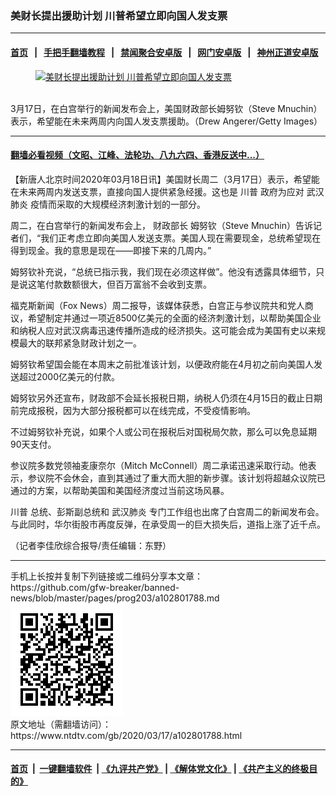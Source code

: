 ### 美财长提出援助计划 川普希望立即向国人发支票
------------------------

#### [首页](https://github.com/gfw-breaker/banned-news/blob/master/README.md) &nbsp;&nbsp;|&nbsp;&nbsp; [手把手翻墙教程](https://github.com/gfw-breaker/guides/wiki) &nbsp;&nbsp;|&nbsp;&nbsp; [禁闻聚合安卓版](https://github.com/gfw-breaker/bn-android) &nbsp;&nbsp;|&nbsp;&nbsp; [网门安卓版](https://github.com/oGate2/oGate) &nbsp;&nbsp;|&nbsp;&nbsp; [神州正道安卓版](https://github.com/SzzdOgate/update) 



<div><div class="featured_image">
 <a href="https://i.ntdtv.com/assets/uploads/2020/03/Untitled-30.jpg" target="_blank">
  <figure>
   <img alt="美财长提出援助计划 川普希望立即向国人发支票" src="https://i.ntdtv.com/assets/uploads/2020/03/Untitled-30-800x450.jpg"/>
  </figure><br/>
 </a>
 <span class="caption">
  3月17日，在白宫举行的新闻发布会上，美国财政部长姆努钦（Steve Mnuchin）表示，希望能在未来两周内向国人发支票援助。（Drew Angerer/Getty Images）
 </span>
</div>
</div><hr/>

#### [翻墙必看视频（文昭、江峰、法轮功、八九六四、香港反送中...）](https://github.com/gfw-breaker/banned-news/blob/master/pages/link3.md)

<div><div class="post_content" itemprop="articleBody">
 <p>
  【新唐人北京时间2020年03月18日讯】美国财长周二（3月17日）表示，希望能在未来两周内发送支票，直接向国人提供紧急经援。这也是
  <ok href="https://www.ntdtv.com/gb/川普.htm">
   川普
  </ok>
  政府为应对
  <ok href="https://www.ntdtv.com/gb/武汉肺炎.htm">
   武汉肺炎
  </ok>
  疫情而采取的大规模经济刺激计划的一部分。
 </p>
 <p>
  周二，在白宫举行的新闻发布会上，
  <ok href="https://www.ntdtv.com/gb/财政部长.htm">
   财政部长
  </ok>
  姆努钦（Steve Mnuchin）告诉记者们，“我们正考虑立即向美国人发送支票。美国人现在需要现金，总统希望现在得到现金。我的意思是现在——即接下来的几周内。”
 </p>
 <p>
  姆努钦补充说，“总统已指示我，我们现在必须这样做”。他没有透露具体细节，只是说这笔付款数额很大，但百万富翁不会收到支票。
 </p>
 <p>
  福克斯新闻（Fox News）周二报导，该媒体获悉，白宫正与参议院共和党人商议，希望制定并通过一项近8500亿美元的全面的经济刺激计划，以帮助美国企业和纳税人应对武汉病毒迅速传播所造成的经济损失。这可能会成为美国有史以来规模最大的联邦紧急财政计划之一。
 </p>
 <p>
  姆努钦希望国会能在本周末之前批准该计划，以便政府能在4月初之前向美国人发送超过2000亿美元的付款。
 </p>
 <p>
  姆努钦另外还宣布，财政部不会延长报税日期，纳税人仍须在4月15日的截止日期前完成报税，因为大部分报税都可以在线完成，不受疫情影响。
 </p>
 <p>
  不过姆努钦补充说，如果个人或公司在报税后对国税局欠款，那么可以免息延期90天支付。
 </p>
 <p>
  参议院多数党领袖麦康奈尔（Mitch McConnell）周二承诺迅速采取行动。他表示，参议院不会休会，直到其通过了重大而大胆的新步骤。该计划将超越众议院已通过的方案，以帮助美国和美国经济度过当前这场风暴。
 </p>
 <p>
  <ok href="https://www.ntdtv.com/gb/川普.htm">
   川普
  </ok>
  总统、彭斯副总统和
  <ok href="https://www.ntdtv.com/gb/武汉肺炎.htm">
   武汉肺炎
  </ok>
  专门工作组也出席了白宫周二的新闻发布会。与此同时，华尔街股市再度反弹，在承受周一的巨大损失后，道指上涨了近千点。
 </p>
 <p>
  （记者李佳欣综合报导/责任编辑：东野）
 </p>
 <div class="single_ad">
 </div>
</div>
</div>
<hr/>
手机上长按并复制下列链接或二维码分享本文章：<br/>
https://github.com/gfw-breaker/banned-news/blob/master/pages/prog203/a102801788.md <br/>
<a href='https://github.com/gfw-breaker/banned-news/blob/master/pages/prog203/a102801788.md'><img src='https://github.com/gfw-breaker/banned-news/blob/master/pages/prog203/a102801788.md.png'/></a> <br/>
原文地址（需翻墙访问）：https://www.ntdtv.com/gb/2020/03/17/a102801788.html


------------------------
#### [首页](https://github.com/gfw-breaker/banned-news/blob/master/README.md) &nbsp;|&nbsp; [一键翻墙软件](https://github.com/gfw-breaker/nogfw/blob/master/README.md) &nbsp;| [《九评共产党》](https://github.com/gfw-breaker/9ping.md/blob/master/README.md#九评之一评共产党是什么) | [《解体党文化》](https://github.com/gfw-breaker/jtdwh.md/blob/master/README.md) | [《共产主义的终极目的》](https://github.com/gfw-breaker/gczydzjmd.md/blob/master/README.md)


<img src='http://gfw-breaker.win/banned-news/pages/prog203/a102801788.md' width='0px' height='0px'/>